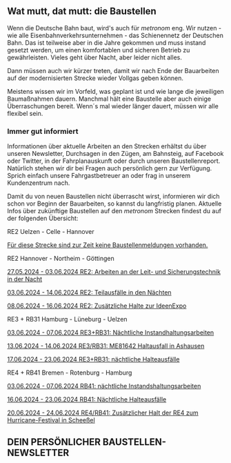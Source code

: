 Wat mutt, dat mutt: die Baustellen
----------

Wenn die Deutsche Bahn baut, wird's auch für *metronom* eng.
Wir nutzen - wie alle Eisenbahnverkehrsunternehmen - das Schienennetz der Deutschen Bahn. Das ist teilweise aber in die Jahre gekommen und muss instand gesetzt werden, um einen komfortablen und sicheren Betrieb zu gewährleisten. Vieles geht über Nacht, aber leider nicht alles.

Dann müssen auch wir kürzer treten, damit wir nach Ende der Bauarbeiten auf der modernisierten Strecke wieder Vollgas geben können.

Meistens wissen wir im Vorfeld, was geplant ist und wie lange die jeweiligen Baumaßnahmen dauern. Manchmal hält eine Baustelle aber auch einige Überraschungen bereit. Wenn´s mal wieder länger dauert, müssen wir alle flexibel sein.

### Immer gut informiert ###

Informationen über aktuelle Arbeiten an den Strecken erhältst du über unseren Newsletter, Durchsagen in den Zügen, am Bahnsteig, auf Facebook oder Twitter, in der Fahrplanauskunft oder durch unseren Baustellenreport. Natürlich stehen wir dir bei Fragen auch persönlich gern zur Verfügung. Sprich einfach unsere Fahrgastbetreuer an oder frag in unserem Kundenzentrum nach.

Damit du von neuen Baustellen nicht überrascht wirst, informieren wir dich schon vor Beginn der Bauarbeiten, so kannst du langfristig planen. Aktuelle Infos über zukünftige Baustellen auf den *metronom* Strecken findest du auf der folgenden Übersicht:

RE2 Uelzen - Celle - Hannover

[Für diese Strecke sind zur Zeit keine Baustellenmeldungen vorhanden.]()

RE2 Hannover - Northeim - Göttingen

[27.05.2024 - 03.06.2024 RE2: Arbeiten an der Leit- und Sicherungstechnik in der Nacht](https://www.der-metronom.de/baustellen/re2-arbeiten-an-der-leit-und-sicherungstechnik-in-der-nacht/)

[03.06.2024 - 14.06.2024 RE2: Teilausfälle in den Nächten](https://www.der-metronom.de/baustellen/re2-teilausfaelle-in-den-naechten/)

[08.06.2024 - 16.06.2024 RE2: Zusätzliche Halte zur IdeenExpo](https://www.der-metronom.de/baustellen/re2-zusaetzliche-halte-zur-ideenexpo/)

RE3 + RB31 Hamburg - Lüneburg - Uelzen

[03.06.2024 - 07.06.2024 RE3+RB31: Nächtliche Instandhaltungsarbeiten](https://www.der-metronom.de/baustellen/re3-rb31-naechtliche-instandhaltungsarbeiten/)

[13.06.2024 - 14.06.2024 RE3/RB31: ME81642 Haltausfall in Ashausen](https://www.der-metronom.de/baustellen/re3-rb31-me81642-haltausfall-in-ashausen/)

[17.06.2024 - 23.06.2024 RE3+RB31: nächtliche Halteausfälle](https://www.der-metronom.de/baustellen/re3-rb31-naechtliche-halteausfaelle-3/)

RE4 + RB41 Bremen - Rotenburg - Hamburg

[03.06.2024 - 07.06.2024 RB41: nächtliche Instandshaltungsarbeiten](https://www.der-metronom.de/baustellen/rb41-naechtliche-instandshaltungsarbeiten/)

[16.06.2024 - 23.06.2024 RB41: Nächtliche Halteausfälle](https://www.der-metronom.de/baustellen/rb41-naechtliche-halteausfaelle/)

[20.06.2024 - 24.06.2024 RE4/RB41: Zusätzlicher Halt der RE4 zum Hurricane-Festival in Scheeßel](https://www.der-metronom.de/baustellen/re4-rb41-zusaetzlicher-halt-zum-hurricane-festival-in-scheessel/)

DEIN PERSÖNLICHER BAUSTELLEN-NEWSLETTER
----------
